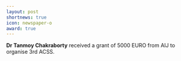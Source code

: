 ```yaml
---
layout: post
shortnews: true
icon: newspaper-o
award: true
---
```


<b>Dr Tanmoy Chakraborty</b> received a grant of 5000 EURO from AIJ to organise 3rd ACSS.

